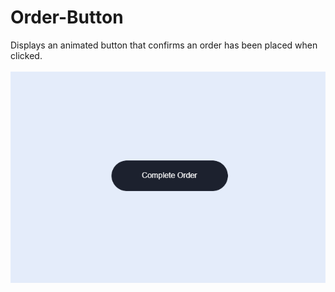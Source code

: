 # Order-Button

Displays an animated button that confirms an order has been placed when clicked.
<br/>
<br/>
<img src="../../assets/Order-Button.png" />
